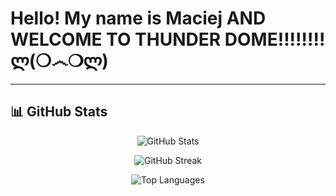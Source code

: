 # Hello! My name is Maciej AND WELCOME TO THUNDER DOME!!!!!!!! ლ(❍෴❍ლ)
---

## 📊 GitHub Stats

<div align="center">

![GitHub Stats](https://github-readme-stats.vercel.app/api?username=Xata&theme=tokyonight&hide_border=false&include_all_commits=true&count_private=true)

![GitHub Streak](https://github-readme-streak-stats.herokuapp.com/?user=Xata&theme=tokyonight&hide_border=false)

![Top Languages](https://github-readme-stats.vercel.app/api/top-langs/?username=Xata&theme=tokyonight&hide_border=false&include_all_commits=true&count_private=true&layout=compact)

</div>
